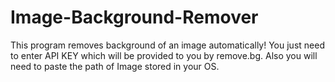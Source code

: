 # Image-Background-Remover
This program removes background of an image automatically! You just need to enter API KEY which will be provided to you by remove.bg. Also you will need to paste the path of Image stored in your OS.
